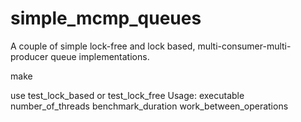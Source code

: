 # simple_mcmp_queues

A couple of simple lock-free and lock based, multi-consumer-multi-producer queue implementations.

make 

use test_lock_based or test_lock_free
Usage: executable number_of_threads benchmark_duration work_between_operations
